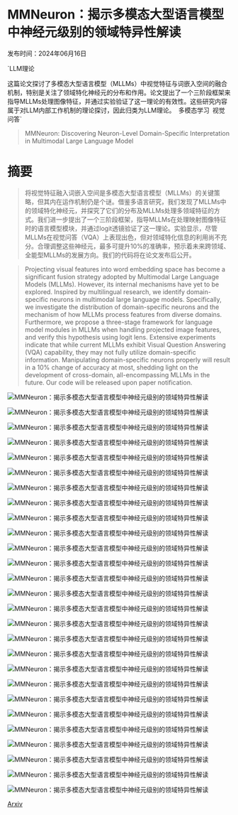 # MMNeuron：揭示多模态大型语言模型中神经元级别的领域特异性解读

发布时间：2024年06月16日

`LLM理论

这篇论文探讨了多模态大型语言模型（MLLMs）中视觉特征与词嵌入空间的融合机制，特别是关注了领域特化神经元的分布和作用。论文提出了一个三阶段框架来指导MLLMs处理图像特征，并通过实验验证了这一理论的有效性。这些研究内容属于对LLM内部工作机制的理论探讨，因此归类为LLM理论。` `多模态学习` `视觉问答`

> MMNeuron: Discovering Neuron-Level Domain-Specific Interpretation in Multimodal Large Language Model

# 摘要

> 将视觉特征融入词嵌入空间是多模态大型语言模型（MLLMs）的关键策略，但其内在运作机制仍是个谜。借鉴多语言研究，我们发现了MLLMs中的领域特化神经元，并探究了它们的分布及MLLMs处理多领域特征的方式。我们进一步提出了一个三阶段框架，指导MLLMs在处理映射图像特征时的语言模型模块，并通过logit透镜验证了这一理论。实验显示，尽管MLLMs在视觉问答（VQA）上表现出色，但对领域特化信息的利用尚不充分。合理调整这些神经元，最多可提升10%的准确率，预示着未来跨领域、全能型MLLMs的发展方向。我们的代码将在论文发布后公开。

> Projecting visual features into word embedding space has become a significant fusion strategy adopted by Multimodal Large Language Models (MLLMs). However, its internal mechanisms have yet to be explored. Inspired by multilingual research, we identify domain-specific neurons in multimodal large language models. Specifically, we investigate the distribution of domain-specific neurons and the mechanism of how MLLMs process features from diverse domains. Furthermore, we propose a three-stage framework for language model modules in MLLMs when handling projected image features, and verify this hypothesis using logit lens. Extensive experiments indicate that while current MLLMs exhibit Visual Question Answering (VQA) capability, they may not fully utilize domain-specific information. Manipulating domain-specific neurons properly will result in a 10\% change of accuracy at most, shedding light on the development of cross-domain, all-encompassing MLLMs in the future. Our code will be released upon paper notification.

![MMNeuron：揭示多模态大型语言模型中神经元级别的领域特异性解读](../../../paper_images/2406.11193/framework.jpg)

![MMNeuron：揭示多模态大型语言模型中神经元级别的领域特异性解读](../../../paper_images/2406.11193/x1.png)

![MMNeuron：揭示多模态大型语言模型中神经元级别的领域特异性解读](../../../paper_images/2406.11193/illustration.jpg)

![MMNeuron：揭示多模态大型语言模型中神经元级别的领域特异性解读](../../../paper_images/2406.11193/logit_frame.jpg)

![MMNeuron：揭示多模态大型语言模型中神经元级别的领域特异性解读](../../../paper_images/2406.11193/x2.png)

![MMNeuron：揭示多模态大型语言模型中神经元级别的领域特异性解读](../../../paper_images/2406.11193/x3.png)

![MMNeuron：揭示多模态大型语言模型中神经元级别的领域特异性解读](../../../paper_images/2406.11193/x4.png)

![MMNeuron：揭示多模态大型语言模型中神经元级别的领域特异性解读](../../../paper_images/2406.11193/x5.png)

![MMNeuron：揭示多模态大型语言模型中神经元级别的领域特异性解读](../../../paper_images/2406.11193/x6.png)

![MMNeuron：揭示多模态大型语言模型中神经元级别的领域特异性解读](../../../paper_images/2406.11193/x7.png)

![MMNeuron：揭示多模态大型语言模型中神经元级别的领域特异性解读](../../../paper_images/2406.11193/x8.png)

![MMNeuron：揭示多模态大型语言模型中神经元级别的领域特异性解读](../../../paper_images/2406.11193/x9.png)

![MMNeuron：揭示多模态大型语言模型中神经元级别的领域特异性解读](../../../paper_images/2406.11193/x10.png)

![MMNeuron：揭示多模态大型语言模型中神经元级别的领域特异性解读](../../../paper_images/2406.11193/x11.png)

![MMNeuron：揭示多模态大型语言模型中神经元级别的领域特异性解读](../../../paper_images/2406.11193/x12.png)

![MMNeuron：揭示多模态大型语言模型中神经元级别的领域特异性解读](../../../paper_images/2406.11193/x13.png)

![MMNeuron：揭示多模态大型语言模型中神经元级别的领域特异性解读](../../../paper_images/2406.11193/x14.png)

![MMNeuron：揭示多模态大型语言模型中神经元级别的领域特异性解读](../../../paper_images/2406.11193/x15.png)

![MMNeuron：揭示多模态大型语言模型中神经元级别的领域特异性解读](../../../paper_images/2406.11193/x16.png)

![MMNeuron：揭示多模态大型语言模型中神经元级别的领域特异性解读](../../../paper_images/2406.11193/x17.png)

![MMNeuron：揭示多模态大型语言模型中神经元级别的领域特异性解读](../../../paper_images/2406.11193/x18.png)

![MMNeuron：揭示多模态大型语言模型中神经元级别的领域特异性解读](../../../paper_images/2406.11193/x19.png)

![MMNeuron：揭示多模态大型语言模型中神经元级别的领域特异性解读](../../../paper_images/2406.11193/x20.png)

![MMNeuron：揭示多模态大型语言模型中神经元级别的领域特异性解读](../../../paper_images/2406.11193/x21.png)

![MMNeuron：揭示多模态大型语言模型中神经元级别的领域特异性解读](../../../paper_images/2406.11193/ad_sample.jpg)

![MMNeuron：揭示多模态大型语言模型中神经元级别的领域特异性解读](../../../paper_images/2406.11193/x22.png)

![MMNeuron：揭示多模态大型语言模型中神经元级别的领域特异性解读](../../../paper_images/2406.11193/x23.png)

[Arxiv](https://arxiv.org/abs/2406.11193)